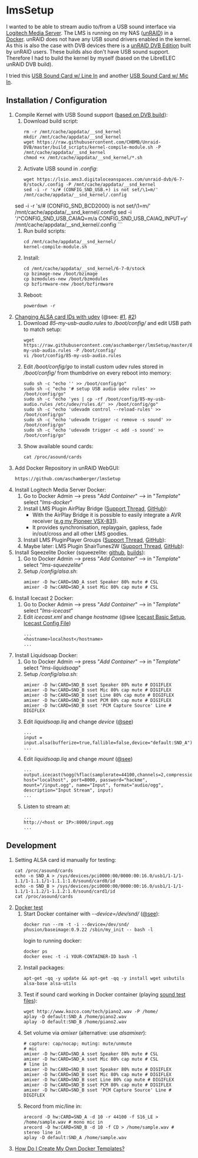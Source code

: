 # lmsSetup

I wanted to be able to stream audio to/from a USB sound interface via [Logitech Media Server](https://www.mysqueezebox.com/download). The LMS is running on my NAS ([unRAID](https://lime-technology.com/)) in a [Docker](https://hub.Docker.com/r/snoopy86/logitechmediaserver/).
unRAID does not have any USB sound drivers enabled in the kernel. As this is also the case with DVB devices there is a [unRAID DVB Edition](https://lime-technology.com/forums/topic/46194-unraid-dvb-edition/) built by unRAID users. These builds also don't have USB sound support. Therefore I had to build the kernel by myself (based on the LibreELEC unRAID DVB build).

I tried this [USB Sound Card w/ Line In](https://www.amazon.de/DIGIFLEX-Externe-Soundkarte-6-Kanal-Audio/dp/B003TO3KHY/ref=sr_1_1?s=computers&ie=UTF8&qid=1515340605&sr=1-1)
and another [USB Sound Card w/ Mic In](https://www.amazon.de/CSL-Externe-Soundkarte-Virtual-Surround/dp/B00C7LXUDY/ref=sr_1_1?s=computers&ie=UTF8&qid=1515247934&sr=1-1).

## Installation / Configuration

1. Compile Kernel with USB Sound support ([based on DVB build](https://github.com/CHBMB/Unraid-DVB/)):
    1. Download build script:
        ```
        rm -r /mnt/cache/appdata/__snd_kernel
        mkdir /mnt/cache/appdata/__snd_kernel
        wget https://raw.githubusercontent.com/CHBMB/Unraid-DVB/master/build_scripts/kernel-compile-module.sh -P /mnt/cache/appdata/__snd_kernel
        chmod +x /mnt/cache/appdata/__snd_kernel/*.sh
        ```
    1. Activate USB sound in *.config*:
        ```
        wget https://lsio.ams3.digitaloceanspaces.com/unraid-dvb/6-7-0/stock/.config -P /mnt/cache/appdata/__snd_kernel
        sed -i -r 's/# (CONFIG_SND_USB.+) is not set/\1=m/' /mnt/cache/appdata/__snd_kernel/.config
	sed -i -r 's/# (CONFIG_SND_BCD2000) is not set/\1=m/' /mnt/cache/appdata/__snd_kernel/.config
	sed -i '/^CONFIG_SND_USB_CAIAQ=m/a CONFIG_SND_USB_CAIAQ_INPUT=y' /mnt/cache/appdata/__snd_kernel/.config
        ```
    1. Run build scripts:
        ```
        cd /mnt/cache/appdata/__snd_kernel/
        kernel-compile-module.sh
        ```
    1. Install:
        ```
        cd /mnt/cache/appdata/__snd_kernel/6-7-0/stock
        cp bzimage-new /boot/bzimage
        cp bzmodules-new /boot/bzmodules
        cp bzfirmware-new /boot/bzfirmware
        ```
    1. Reboot:
        ```
        powerdown -r
        ```
1. [Changing ALSA card IDs with udev](http://www.alsa-project.org/main/index.php/Changing_card_IDs_with_udev) (@see: [#1](https://lime-technology.com/forums/topic/47103-network-interfaces-keep-changing-names-how-do-i-fix-this/?tab=comments#comment-464770), [#2](https://unix.stackexchange.com/a/39485))
    1. Download *85-my-usb-audio.rules* to */boot/config/* and edit USB path to match setup:
        ```
        wget https://raw.githubusercontent.com/aschamberger/lmsSetup/master/85-my-usb-audio.rules -P /boot/config/
        vi /boot/config/85-my-usb-audio.rules
        ```
    1. Edit */boot/config/go* to install custom udev rules stored in */boot/config/* from thumbdrive on every reboot into memory:
        ```
        sudo sh -c "echo '' >> /boot/config/go"
        sudo sh -c "echo '# setup USB audio udev rules' >> /boot/config/go"
        sudo sh -c "echo 'yes | cp -rf /boot/config/85-my-usb-audio.rules /etc/udev/rules.d/' >> /boot/config/go"
        sudo sh -c "echo 'udevadm control --reload-rules' >> /boot/config/go"
        sudo sh -c "echo 'udevadm trigger -c remove -s sound' >> /boot/config/go"
        sudo sh -c "echo 'udevadm trigger -c add -s sound' >> /boot/config/go"
        ```
    1. Show available sound cards:
        ```
        cat /proc/asound/cards
        ```
1. Add Docker Repository in unRAID WebGUI:
   ```
   https://github.com/aschamberger/lmsSetup
   ```
1. Install Logitech Media Server Docker:
    1. Go to Docker Admin --> press "*Add Container*" --> in "*Template*" select "*lms-docker*"
    1. Install LMS Plugin AirPlay Bridge ([Support Thread](http://forums.slimdevices.com/showthread.php?105198-ANNOUNCE-AirPlay-Bridge-integrate-AirPlay-devices-with-LMS-(squeeze2raop)), [GitHub](https://github.com/philippe44/LMS-to-Raop)):
        * With the AirPlay Bridge it is possible to easily integrate a AVR receiver ([e.g my Pioneer VSX-831](http://www.pioneer-audiovisual.eu/de/def/products/vsx-831)).
        * It provides synchronisation, replaygain, gapless, fade in/out/cross and all other LMS goodies.
    1. Install LMS PluginPlayer Groups ([Support Thread](http://forums.slimdevices.com/showthread.php?108421-ANNOUNCE-Player-Groups-(alpha-version)), [GitHub](https://github.com/philippe44/LMS-Groups)):
    1. Maybe later: LMS Plugin ShairTunes2W ([Support Thread](http://forums.slimdevices.com/showthread.php?106289-announce-ShairTunes2W-Airtunes-on-LMS-(forked-version-with-Windows-support)), [GitHub](https://github.com/philippe44/ShairTunes2)):
1. Install Sqeezelite Docker (squeezelite: [github](https://github.com/ralph-irving/squeezelite), [builds](https://sourceforge.net/projects/lmsclients/)):
    1. Go to Docker Admin --> press "*Add Container*" --> in "*Template*" select "*lms-squeezelite*"
    1. Setup */config/alsa.sh*:
        ```
        amixer -D hw:CARD=SND_A sset Speaker 80% mute # CSL
        amixer -D hw:CARD=SND_A sset Mic 80% cap mute # CSL
        ```
1. Install Icecast 2 Docker:
    1. Go to Docker Admin --> press "*Add Container*" --> in "*Template*" select "*lms-icecast*"
    1. Edit *icecast.xml* and change *hostname* (@see [Icecast Basic Setup](http://www.icecast.org/docs/icecast-2.4.1/basic-setup.html), [Icecast Config File](http://www.icecast.org/docs/icecast-2.4.1/config-file.html))
        ```
        ...
        <hostname>localhost</hostname>
        ...
        ```
1. Install Liquidsoap Docker:
    1. Go to Docker Admin --> press "*Add Container*" --> in "*Template*" select "*lms-liquidsoap*"
    1. Setup */config/alsa.sh*:
        ```
        amixer -D hw:CARD=SND_B sset Speaker 80% mute # DIGIFLEX
        amixer -D hw:CARD=SND_B sset Mic 80% cap mute # DIGIFLEX
        amixer -D hw:CARD=SND_B sset Line 80% cap mute # DIGIFLEX
        amixer -D hw:CARD=SND_B sset PCM 80% cap mute # DIGIFLEX
        amixer -D hw:CARD=SND_B sset 'PCM Capture Source' Line # DIGIFLEX
        ```
    1. Edit *liquidsoap.liq* and change *device* ([@see](http://liquidsoap.info/doc-dev/reference.html#input_alsa))
        ```
        ...
        input = input.alsa(bufferize=true,fallible=false,device="default:SND_A")
        ...
        ```
    1. Edit *liquidsoap.liq* and change *mount* ([@see](http://liquidsoap.info/doc-dev/reference.html#output_icecast))
        ```
        ...
        output.icecast(%ogg(%flac(samplerate=44100,channels=2,compression=5,bits_per_sample=16)), host="localhost", port=8000, password="hackme", mount="/input.ogg", name="Input", format="audio/ogg", description="Input Stream", input)
        ...
        ```
    1. Listen to stream at:
        ```
        ...
        http://<host or IP>:8000/input.ogg
        ...
        ```

## Development

1. Setting ALSA card id manually for testing:
    ```
    cat /proc/asound/cards
    echo -n SND_A > /sys/devices/pci0000:00/0000:00:16.0/usb1/1-1/1-1.1/1-1.1.1/1-1.1.1:1.0/sound/card0/id
    echo -n SND_B > /sys/devices/pci0000:00/0000:00:16.0/usb1/1-1/1-1.1/1-1.1.2/1-1.1.2:1.0/sound/card1/id
    cat /proc/asound/cards
    ```
1. [Docker test](https://github.com/phusion/baseimage-Docker#inspecting-baseimage-Docker)
    1. Start Docker container with *--device=/dev/snd/* ([@see](https://lime-technology.com/forums/topic/57181-real-Docker-faq/?page=2#comment-566100)):
        ```
        docker run --rm -t -i --device=/dev/snd/ phusion/baseimage:0.9.22 /sbin/my_init -- bash -l
        ```
        login to running docker:
        ```
        docker ps
        docker exec -t -i YOUR-CONTAINER-ID bash -l
        ```
    1. Install packages:
        ```
        apt-get -qq -y update && apt-get -qq -y install wget usbutils alsa-base alsa-utils
        ```
    1. Test if sound card working in Docker container (playing [sound test files](http://www.kozco.com/tech/soundtests.html)):
        ```
        wget http://www.kozco.com/tech/piano2.wav -P /home/
        aplay -D default:SND_A /home/piano2.wav
        aplay -D default:SND_B /home/piano2.wav
        ```
    1. Set volume via *amixer* (alternative: use *alsamixer*):
        ```
        # capture: cap/nocap; muting: mute/unmute
        # mic
        amixer -D hw:CARD=SND_A sset Speaker 80% mute # CSL
        amixer -D hw:CARD=SND_A sset Mic 80% cap mute # CSL
        # line in
        amixer -D hw:CARD=SND_B sset Speaker 80% mute # DIGIFLEX
        amixer -D hw:CARD=SND_B sset Mic 80% cap mute # DIGIFLEX
        amixer -D hw:CARD=SND_B sset Line 80% cap mute # DIGIFLEX
        amixer -D hw:CARD=SND_B sset PCM 80% cap mute # DIGIFLEX
        amixer -D hw:CARD=SND_B sset 'PCM Capture Source' Line # DIGIFLEX
        ```
    1. Record from mic/line in:
        ```
        arecord -D hw:CARD=SND_A -d 10 -r 44100 -f S16_LE > /home/sample.wav # mono mic in
        arecord -D hw:CARD=SND_B -d 10 -f CD > /home/sample.wav # stereo line in
        aplay -D default:SND_A /home/sample.wav
        ```
1. [How Do I Create My Own Docker Templates?](https://lime-technology.com/forums/topic/57181-real-Docker-faq/#comment-566084)
